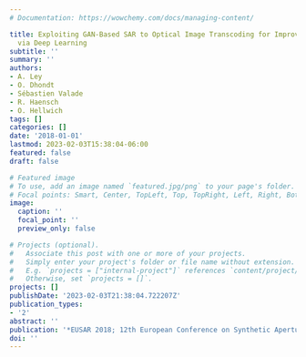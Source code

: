 ```yaml
---
# Documentation: https://wowchemy.com/docs/managing-content/

title: Exploiting GAN-Based SAR to Optical Image Transcoding for Improved Classification
  via Deep Learning
subtitle: ''
summary: ''
authors:
- A. Ley
- O. Dhondt
- Sébastien Valade
- R. Haensch
- O. Hellwich
tags: []
categories: []
date: '2018-01-01'
lastmod: 2023-02-03T15:38:04-06:00
featured: false
draft: false

# Featured image
# To use, add an image named `featured.jpg/png` to your page's folder.
# Focal points: Smart, Center, TopLeft, Top, TopRight, Left, Right, BottomLeft, Bottom, BottomRight.
image:
  caption: ''
  focal_point: ''
  preview_only: false

# Projects (optional).
#   Associate this post with one or more of your projects.
#   Simply enter your project's folder or file name without extension.
#   E.g. `projects = ["internal-project"]` references `content/project/deep-learning/index.md`.
#   Otherwise, set `projects = []`.
projects: []
publishDate: '2023-02-03T21:38:04.722207Z'
publication_types:
- '2'
abstract: ''
publication: '*EUSAR 2018; 12th European Conference on Synthetic Aperture Radar*'
doi: ''
---
```

